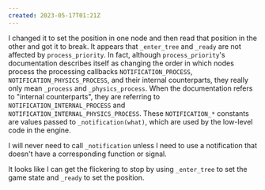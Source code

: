 ```yaml
---
created: 2023-05-17T01:21Z
---
```


I changed it to set the position in one node and then read that position in the other and got it to break. It appears that `_enter_tree` and `_ready` are not affected by `process_priority`. In fact, although `process_priority`'s documentation describes itself as changing the order in which nodes process the processing callbacks `NOTIFICATION_PROCESS`, `NOTIFICATION_PHYSICS_PROCESS`, and their internal counterparts, they really only mean `_process` and `_physics_process`. When the documentation refers to "internal counterparts", they are referring to `NOTIFICATION_INTERNAL_PROCESS` and `NOTIFICATION_INTERNAL_PHYSICS_PROCESS`. These `NOTIFICATION_*` constants are values passed to `_notification(what)`, which are used by the low-level code in the engine.

I will never need to call `_notification` unless I need to use a notification that doesn't have a corresponding function or signal.

It looks like I can get the flickering to stop by using `_enter_tree` to set the game state and `_ready` to set the position.
